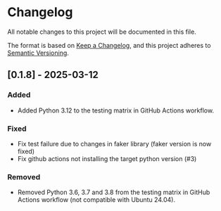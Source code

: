 # Changelog

All notable changes to this project will be documented in this file.

The format is based on [Keep a Changelog](https://keepachangelog.com/en/1.0.0/),
and this project adheres to [Semantic Versioning](https://semver.org/spec/v2.0.0.html).

## [0.1.8] - 2025-03-12

### Added

- Added Python 3.12 to the testing matrix in GitHub Actions workflow.

### Fixed

- Fix test failure due to changes in faker library (faker version is now fixed)
- Fix github actions not installing the target python version (#3)

### Removed

- Removed Python 3.6, 3.7 and 3.8 from the testing matrix in GitHub Actions workflow (not compatible with Ubuntu 24.04).